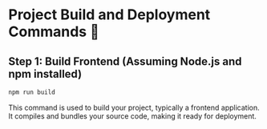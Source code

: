 # Project Build and Deployment Commands 🚀

## Step 1: Build Frontend (Assuming Node.js and npm installed)
```bash
npm run build
```
This command is used to build your project, typically a frontend application. It compiles and bundles your source code, making it ready for deployment.